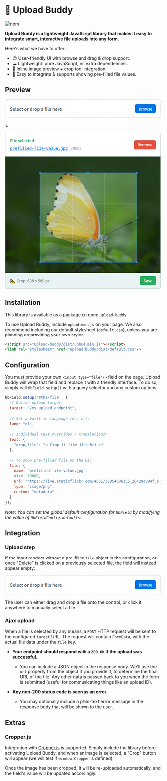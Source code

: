 # 💚 Upload Buddy

![npm](https://img.shields.io/npm/v/upload-buddy?style=flat-square)

**Upload Buddy is a lightweight JavaScript library that makes it easy to integrate smart, interactive file uploads into any form.**

Here's what we have to offer:

- 😊 User-friendly UI with browse and drag & drop support.
- ☁ Lightweight: pure JavaScript, no extra dependencies.
- 🔎 Inline image preview + crop tool integration.
- 📄 Easy to integrate & supports showing pre-filled file values.

## Preview

<p align="center">

![UbField idle, default style](docs/ss-control-blank.png)

↓

![UbField in action, default style](docs/ss-control-filled.png)

</p>

## Installation
This library is available as a package on npm: `upload-buddy`.

To use Upload Buddy, include `upbud.min.js` on your page. We also recommend including our default stylesheet (`default.css`), unless you are planning on providing your own styles.

```html
<script src="upload-buddy/dist/upbud.min.js"></script>
<link rel="stylesheet" href="upload-buddy/dist/default.css"/>
```

## Configuration
You must provide your own `<input type="file"/>` field on the page. Upload Buddy will wrap that field and replace it with a friendly interface. To do so, simply call `UbField.setup()` with a query selector and any custom options:

```javascript
UbField.setup('#the-file', {
  // Define upload target:
  target: "/my_upload_endpoint",

  // Set a built-in language (en, nl):
  lang: "nl",

  // Individual text overrides / translations:
  text: {
    "drop_file": "🔥 Drop it like it's hot 🔥"
  },

  // To show pre-filled file on the UI:
  file: {
    name: "prefilled-file-value.jpg",
    size: 79000,
    url: "https://live.staticflickr.com/4561/38054606355_26429c884f_b.jpg",
    type: "image/png",
    custom: "metadata"
  }
});
```

*Note: You can set the global default configuration for `UbField` by modifying the value of `UbFieldConfig.defaults`.*

## Integration

### Upload step

If the input renders without a pre-filled `file` object in the configuration, or once "Delete" is clicked on a previously selected file, the field will instead appear empty:

![UbField blank, default style](docs/ss-control-blank.png)

The user can either drag and drop a file onto the control, or click it anywhere to manually select a file.

### Ajax upload

When a file is selected by any means, a `POST` HTTP request will be sent to the configured `target` URL. The request will contain `FormData`, with the actual file data under the `file` key.

- **Your endpoint should respond with a `200 OK` if the upload was successful.** 
    - You can include a JSON object in the response body. We'll use the `url` property from the object if you provide it, to determine the final URL of the file. Any other data is passed back to you when the form is submitted (useful for communicating things like an upload ID).  
    
- **Any non-200 status code is seen as an error.**
    - You may optionally include a plain-text error message in the response body that will be shown to the user.
    
## Extras
    
### Cropper.js
    
Integration with [Cropper.js](https://github.com/fengyuanchen/cropperjs) is supported. Simply include the library before activating Upload Buddy, and when an image is selected, a "Crop" button will appear (we will test if `window.Cropper` is defined).

Once the image has been cropped, it will be re-uploaded automatically, and the field's value will be updated accordingly.
